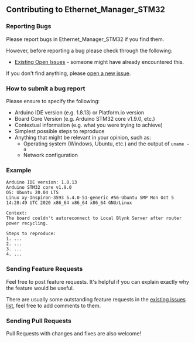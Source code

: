 ## Contributing to Ethernet_Manager_STM32

### Reporting Bugs

Please report bugs in Ethernet_Manager_STM32 if you find them.

However, before reporting a bug please check through the following:

* [Existing Open Issues](https://github.com/khoih-prog/Ethernet_Manager_STM32/issues) - someone might have already encountered this.

If you don't find anything, please [open a new issue](https://github.com/khoih-prog/Ethernet_Manager_STM32/issues/new).

### How to submit a bug report

Please ensure to specify the following:

* Arduino IDE version (e.g. 1.8.13) or Platform.io version
* Board Core Version (e.g. Arduino STM32 core v1.9.0, etc.)
* Contextual information (e.g. what you were trying to achieve)
* Simplest possible steps to reproduce
* Anything that might be relevant in your opinion, such as:
  * Operating system (Windows, Ubuntu, etc.) and the output of `uname -a`
  * Network configuration


### Example

```
Arduino IDE version: 1.8.13
Arduino STM32 core v1.9.0
OS: Ubuntu 20.04 LTS
Linux xy-Inspiron-3593 5.4.0-51-generic #56-Ubuntu SMP Mon Oct 5 14:28:49 UTC 2020 x86_64 x86_64 x86_64 GNU/Linux

Context:
The board couldn't autoreconnect to Local Blynk Server after router power recycling.

Steps to reproduce:
1. ...
2. ...
3. ...
4. ...
```
### Sending Feature Requests

Feel free to post feature requests. It's helpful if you can explain exactly why the feature would be useful.

There are usually some outstanding feature requests in the [existing issues list](https://github.com/khoih-prog/Ethernet_Manager_STM32/issues?q=is%3Aopen+is%3Aissue+label%3Aenhancement), feel free to add comments to them.

### Sending Pull Requests

Pull Requests with changes and fixes are also welcome!
